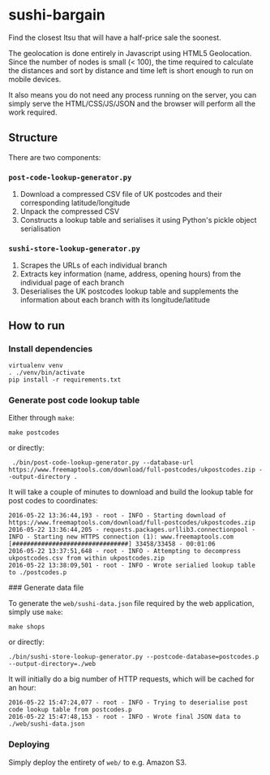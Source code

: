 # sushi-bargain
Find the closest Itsu that will have a half-price sale the soonest.

The geolocation is done entirely in Javascript using HTML5 Geolocation. Since the number of nodes is small (< 100), the time required to calculate the distances and sort by distance and time left is short enough to run on mobile devices.

It also means you do not need any process running on the server, you can simply serve the HTML/CSS/JS/JSON and the browser will perform all the work required.

## Structure

There are two components:

### `post-code-lookup-generator.py`

1. Download a compressed CSV file of UK postcodes and their corresponding latitude/longitude
2. Unpack the compressed CSV
3. Constructs a lookup table and serialises it using Python's pickle object serialisation

### `sushi-store-lookup-generator.py`

1. Scrapes the URLs of each individual branch
2. Extracts key information (name, address, opening hours) from the individual page of each branch
3. Deserialises the UK postcodes lookup table and supplements the information about each branch with its longitude/latitude

## How to run

### Install dependencies

    virtualenv venv
    . ./venv/bin/activate
    pip install -r requirements.txt

### Generate post code lookup table

Either through `make`:

    make postcodes

or directly:

     ./bin/post-code-lookup-generator.py --database-url https://www.freemaptools.com/download/full-postcodes/ukpostcodes.zip --output-directory .

It will take a couple of minutes to download and build the lookup table for post codes to coordinates:

    2016-05-22 13:36:44,193 - root - INFO - Starting download of https://www.freemaptools.com/download/full-postcodes/ukpostcodes.zip
    2016-05-22 13:36:44,205 - requests.packages.urllib3.connectionpool - INFO - Starting new HTTPS connection (1): www.freemaptools.com
    [################################] 33458/33458 - 00:01:06
    2016-05-22 13:37:51,648 - root - INFO - Attempting to decompress ukpostcodes.csv from within ukpostcodes.zip
    2016-05-22 13:38:09,501 - root - INFO - Wrote serialied lookup table to ./postcodes.p

### Generate data file

To generate the `web/sushi-data.json` file required by the web application, simply use `make`:

    make shops

or directly:

    ./bin/sushi-store-lookup-generator.py --postcode-database=postcodes.p --output-directory=./web

It will initially do a big number of HTTP requests, which will be cached for an hour:

    2016-05-22 15:47:24,077 - root - INFO - Trying to deserialise post code lookup table from postcodes.p
    2016-05-22 15:47:48,153 - root - INFO - Wrote final JSON data to ./web/sushi-data.json

### Deploying

Simply deploy the entirety of `web/` to e.g. Amazon S3.
